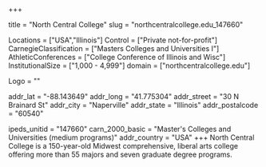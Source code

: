 
+++

title = "North Central College"
slug = "northcentralcollege.edu_147660"

Locations = ["USA","Illinois"]
Control = ["Private not-for-profit"]
CarnegieClassification = ["Masters Colleges and Universities I"]
AthleticConferences = ["College Conference of Illinois and Wisc"]
InstitutionalSize = ["1,000 - 4,999"]
domain = ["northcentralcollege.edu"]

Logo = ""

addr_lat = "-88.143649"
addr_long = "41.775304"
addr_street = "30 N Brainard St"
addr_city = "Naperville"
addr_state = "Illinois"
addr_postalcode = "60540"

ipeds_unitid = "147660"
carn_2000_basic = "Master's Colleges and Universities (medium programs)"
addr_country = "USA"
+++
    North Central College is a 150-year-old Midwest comprehensive, liberal arts college offering more than 55 majors and seven graduate degree programs.
